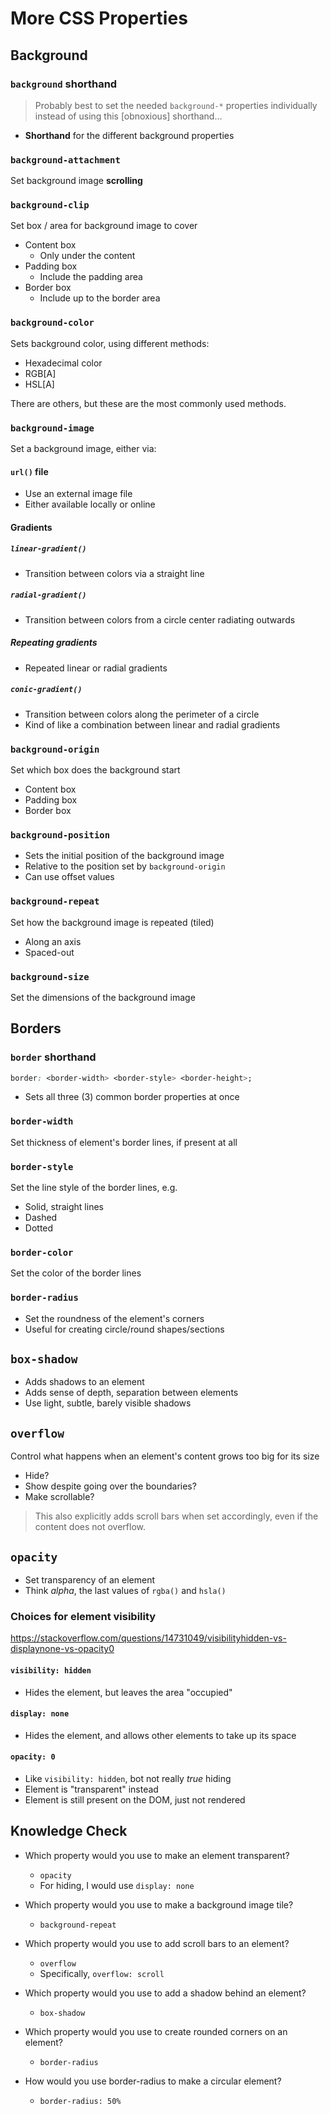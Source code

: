 # More CSS Properties

## Background

### `background` shorthand

> Probably best to set the needed `background-*` properties individually instead of using this [obnoxious] shorthand...

- **Shorthand** for the different background properties

### `background-attachment`

Set background image **scrolling**

### `background-clip`

Set box / area for background image to cover

- Content box
  - Only under the content
- Padding box
  - Include the padding area
- Border box
  - Include up to the border area

### `background-color`

Sets background color, using different methods:

- Hexadecimal color
- RGB[A]
- HSL[A]

There are others, but these are the most commonly used methods.

### `background-image`

Set a background image, either via:

#### `url()` file

- Use an external image file
- Either available locally or online

#### Gradients

##### `linear-gradient()`

- Transition between colors via a straight line

##### `radial-gradient()`

- Transition between colors from a circle center radiating outwards

##### Repeating gradients

- Repeated linear or radial gradients

##### `conic-gradient()`

- Transition between colors along the perimeter of a circle
- Kind of like a combination between linear and radial gradients

### `background-origin`

Set which box does the background start

- Content box
- Padding box
- Border box

### `background-position`

- Sets the initial position of the background image
- Relative to the position set by `background-origin`
- Can use offset values

### `background-repeat`

Set how the background image is repeated (tiled)

- Along an axis
- Spaced-out

### `background-size`

Set the dimensions of the background image

## Borders

### `border` shorthand

```css
border: <border-width> <border-style> <border-height>;
```

- Sets all three (3) common border properties at once

### `border-width`

Set thickness of element's border lines, if present at all

### `border-style`

Set the line style of the border lines, e.g.

- Solid, straight lines
- Dashed
- Dotted

### `border-color`

Set the color of the border lines

### `border-radius`

- Set the roundness of the element's corners
- Useful for creating circle/round shapes/sections

## `box-shadow`

- Adds shadows to an element
- Adds sense of depth, separation between elements
- Use light, subtle, barely visible shadows

## `overflow`

Control what happens when an element's content grows too big for its size

- Hide?
- Show despite going over the boundaries?
- Make scrollable?

> This also explicitly adds scroll bars when set accordingly, even if the content does not overflow.

## `opacity`

- Set transparency of an element
- Think _alpha_, the last values of `rgba()` and `hsla()`

### Choices for element visibility

https://stackoverflow.com/questions/14731049/visibilityhidden-vs-displaynone-vs-opacity0

#### `visibility: hidden`

- Hides the element, but leaves the area "occupied"

#### `display: none`

- Hides the element, and allows other elements to take up its space

#### `opacity: 0`

- Like `visibility: hidden`, bot not really _true_ hiding
- Element is "transparent" instead
- Element is still present on the DOM, just not rendered

## Knowledge Check

- Which property would you use to make an element transparent?

  - `opacity`
  - For hiding, I would use `display: none`

- Which property would you use to make a background image tile?

  - `background-repeat`

- Which property would you use to add scroll bars to an element?

  - `overflow`
  - Specifically, `overflow: scroll`

- Which property would you use to add a shadow behind an element?

  - `box-shadow`

- Which property would you use to create rounded corners on an element?

  - `border-radius`

- How would you use border-radius to make a circular element?

  - `border-radius: 50%`
